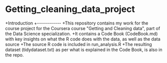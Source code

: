 # Getting_cleaning_data_project

+Introduction
+------------
+This repository contains my work for the course project for the Coursera course "Getting and Cleaning data", part of the Data Science specialization.
+It contains a Code Book (CodeBook.md) with key insights on what the R code does with the data, as well as the data source
+The source R code is included in run_analysis.R
+The resulting dataset (tidydataset.txt) as per what is explained in the Code Book, is also in the repo. 
 
 

 
